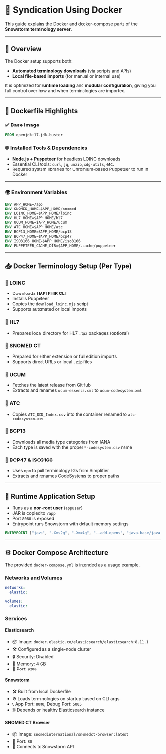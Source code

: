 # 🐳 Syndication Using Docker

This guide explains the Docker and docker-compose parts of the **Snowstorm terminology server**.

---

## 📂 Overview

The Docker setup supports both:

- **Automated terminology downloads** (via scripts and APIs)
- **Local file-based imports** (for manual or internal use)

It is optimized for **runtime loading** and **modular configuration**, giving you full control over how and when terminologies are imported.

---

## 🧱 Dockerfile Highlights

### ✅ Base Image

```Dockerfile
FROM openjdk:17-jdk-buster
```

### 🌐 Installed Tools & Dependencies

- **Node.js + Puppeteer** for headless LOINC downloads
- Essential CLI tools: `curl`, `jq`, `unzip`, `xdg-utils`, etc.
- Required system libraries for Chromium-based Puppeteer to run in Docker

---

### 🌍 Environment Variables

```Dockerfile
ENV APP_HOME=/app
ENV SNOMED_HOME=$APP_HOME/snomed
ENV LOINC_HOME=$APP_HOME/loinc
ENV HL7_HOME=$APP_HOME/hl7
ENV UCUM_HOME=$APP_HOME/ucum
ENV ATC_HOME=$APP_HOME/atc
ENV BCP13_HOME=$APP_HOME/bcp13
ENV BCP47_HOME=$APP_HOME/bcp47
ENV ISO3166_HOME=$APP_HOME/iso3166
ENV PUPPETEER_CACHE_DIR=$APP_HOME/.cache/puppeteer
```

---

## 📥 Docker Terminology Setup (Per Type)

### 📘 LOINC

- Downloads **HAPI FHIR CLI**
- Installs Puppeteer
- Copies the `download_loinc.mjs` script
- Supports automated or local imports

### 📗 HL7

- Prepares local directory for HL7 `.tgz` packages (optional)

### 📕 SNOMED CT

- Prepared for either extension or full edition imports
- Supports direct URLs or local `.zip` files

### 📙 UCUM

- Fetches the latest release from GitHub
- Extracts and renames `ucum-essence.xml` to `ucum-codesystem.xml`

### 📒 ATC

- Copies `ATC_DDD_Index.csv` into the container renamed to `atc-codesystem.csv`

### 📓 BCP13

- Downloads all media type categories from IANA
- Each type is saved with the proper `*-codesystem.csv` name

### 📔 BCP47 & ISO3166

- Uses `npm` to pull terminology IGs from Simplifier
- Extracts and renames CodeSystems to proper paths

---

## 🚀 Runtime Application Setup

- Runs as a **non-root user** (`appuser`)
- JAR is copied to `/app`
- Port `8080` is exposed
- Entrypoint runs Snowstorm with default memory settings

```Dockerfile
ENTRYPOINT ["java", "-Xms2g", "-Xmx4g", "--add-opens", "java.base/java.lang=ALL-UNNAMED", "--add-opens", "java.base/java.util=ALL-UNNAMED", "-jar", "/app/snowstorm.jar"]
```

---


## ⚙️ Docker Compose Architecture
The provided `docker-compose.yml` is intended as a usage example.

### Networks and Volumes

```yaml
networks:
  elastic:

volumes:
  elastic:
```

### Services

#### Elasticsearch
- 📦 Image: `docker.elastic.co/elasticsearch/elasticsearch:8.11.1`
- 🛠️ Configured as a single-node cluster
- 🔒 Security: Disabled
- 💾 Memory: 4 GB
- 🔌 Port: `9200`

#### Snowstorm
- 🛠️ Built from local Dockerfile
- ⚙️ Loads terminologies on startup based on CLI args
- 📞 App Port: `8080`, Debug Port: `5005`
- ⛓️ Depends on healthy Elasticsearch instance

#### SNOMED CT Browser
- 📦 Image: `snomedinternational/snomedct-browser:latest`
- 🔌 Port: `80`
- 🔗 Connects to Snowstorm API


